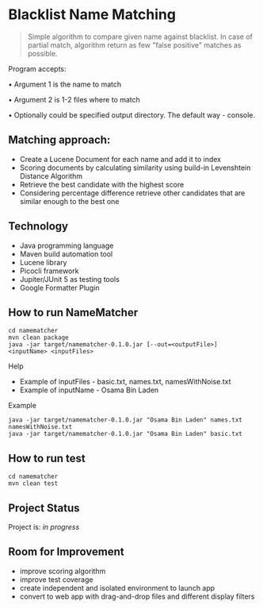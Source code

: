# Blacklist Name Matching
> Simple algorithm to compare given name against blacklist. In case of partial match, algorithm return as few "false positive" matches as possible. 

Program accepts:

• Argument 1 is the name to match

• Argument 2 is 1-2 files where to match

• Optionally could be specified output directory. The default way - console.


## Matching approach:
* Create a Lucene Document for each name and add it to index
* Scoring documents by calculating similarity using build-in Levenshtein Distance Algorithm
* Retrieve the best candidate with the highest score
* Considering percentage difference retrieve other candidates that are similar enough to the best one


## Technology
* Java programming language
* Maven build automation tool
* Lucene library
* Picocli framework
* Jupiter/JUnit 5 as testing tools
* Google Formatter Plugin

## How to run NameMatcher
```
cd namematcher
mvn clean package
java -jar target/namematcher-0.1.0.jar [--out=<outputFile>] <inputName> <inputFiles>

```
Help

* Example of inputFiles - basic.txt, names.txt, namesWithNoise.txt
* Example of inputName - Osama Bin Laden

Example 

```
java -jar target/namematcher-0.1.0.jar "Osama Bin Laden" names.txt namesWithNoise.txt
java -jar target/namematcher-0.1.0.jar "Osama Bin Laden" basic.txt
```



## How to run test

```
cd namematcher
mvn clean test

```

## Project Status
Project is: _in progress_ 


## Room for Improvement
- improve scoring algorithm
- improve test coverage
- create independent and isolated environment to launch app
- convert to web app with drag-and-drop files and different display filters
